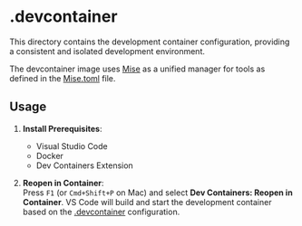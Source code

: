 # .devcontainer

This directory contains the development container configuration, providing a consistent and isolated development environment.

The devcontainer image uses [Mise](https://mise.jdx.dev/) as a unified manager for tools as defined in the [Mise.toml](../.mise/config.toml) file.

## Usage

1. **Install Prerequisites**:  
   - Visual Studio Code
   - Docker
   - Dev Containers Extension

2. **Reopen in Container**:   
    Press `F1` (or `Cmd+Shift+P` on Mac) and select **Dev Containers: Reopen in Container**.
    VS Code will build and start the development container based on the [.devcontainer](./devcontainer.json) configuration.